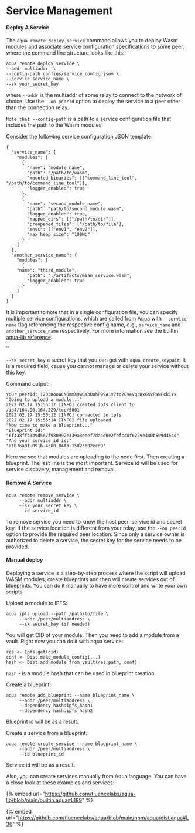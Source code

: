 # Service Management

#### Deploy A Service

The `aqua remote deploy_service` command allows you to deploy Wasm modules and associate service configuration specifications to some peer, where the command line structure looks like this:

```
aqua remote deploy_service \
--addr multiaddr  \
--config-path configs/service_config.json \
--service service_name \
--sk your_secret_key
```

where `--addr` is the multiaddr of some relay to connect to the network of choice. Use the  `--on peerId` option to deploy the service to a peer other than the connection relay.

`Note that --config-path` is a path to a service configuration file that includes the path to the Wasm modules.&#x20;

Consider the following service configuration JSON template:

```
{
  "service_name": {
    "modules": [
      {
        "name": "module_name",
        "path": "/path/to/wasm",
        "mounted_binaries": [["command_line_tool", "/path/to/command_line_tool"]],
        "logger_enabled": true
      },
      {
        "name": "second_module_name",
        "path": "path/to/second_module.wasm",
        "logger_enabled": true,
        "mapped_dirs": [["/path/to/dir"]],
        "preopened_files": ["/path/to/file"],
        "envs": [["env1", "env2"]],
        "max_heap_size": "100Mb"
      }
    ]
  },
  "another_service_name": {
    "modules": [
      {
	"name": "third_module",      
        "path": "./artifacts/mean_service.wasm",
        "logger_enabled": true
      }
    ]
  }
}

```

It is important to note that in a single configuration file, you can specify multiple service configurations, which are called from Aqua with `--service-name` flag referencing the respective config name, e.g., `service_name` and `another_service_name` respectively. For more information see the builtin [aqua-lib reference](https://github.com/fluencelabs/aqua-lib/blob/main/builtin.aqua#L206).

``

`--sk secret_key` a secret key that you can get with `aqua create_keypair`. It is a required field, cause you cannot manage or delete your service without this key.

Command output:

```
Your peerId: 12D3KooWCNDmmX9wGsbUuhP99A1V7tc2GseVq3Wx6KvRWNFck1Yx
"Going to upload a module..."
2022.02.17 15:55:12 [INFO] created ipfs client to /ip4/164.90.164.229/tcp/5001
2022.02.17 15:55:12 [INFO] connected to ipfs
2022.02.17 15:55:14 [INFO] file uploaded
"Now time to make a blueprint..."
"Blueprint id:"
"6f438ff43b9d5e7f980992e339a3eeef7da4d0e2fefca8f6229e440b509d454d"
"And your service id is:"
"a1076a0f-091b-4c80-84f3-1582cb02ecd9"
```

Here we see that modules are uploading to the node first. Then creating a blueprint. The last line is the most important. Service id will be used for service discovery, management and removal.

#### Remove A Service

```
aqua remote remove_service \
     --addr multiaddr \
     --sk your_secret_key \
     --id service_id
```

To remove service you need to know the host peer, service id and secret key. If the service location is different from your relay, use the  `--on peerId` option to provide the required peer location. Since only a service owner is authorized to delete a service, the secret key for the service needs to be provided.

#### Manual deploy

Deploying a service is a step-by-step process where the script will upload WASM modules, create blueprints and then will create services out of blueprints. You can do it manually to have more control and write your own scripts.

Upload a module to IPFS:

```
aqua ipfs upload --path /path/to/file \
     --addr /peer/multiaddress \
     --sk secret_key (if needed)
```

You will get CID of your module. Then you need to add a module from a vault. Right now you can do it with aqua service:

```
res <- Ipfs.get(cid)
conf <- Dist.make_module_config(...)
hash <- Dist.add_module_from_vault(res.path, conf)
```

`hash` - is a module hash that can be used in blueprint creation.

Create a blueprint:

```
aqua remote add_blueprint --name blueprint_name \
     --addr /peer/multiaddress \
     --dependency hash:ipfs_hash1
     --dependency hash:ipfs_hash2
```

Blueprint id will be as a result.

Create a service from a blueprint:

```
aqua remote create_service --name blueprint_name \
     --addr /peer/multiaddress \
     --id blueprint_id
```

Service id will be as a result.

Also, you can create services manually from Aqua language. You can have a close look at these examples and services:

{% embed url="https://github.com/fluencelabs/aqua-lib/blob/main/builtin.aqua#L189" %}

{% embed url="https://github.com/fluencelabs/aqua/blob/main/npm/aqua/dist.aqua#L36" %}
